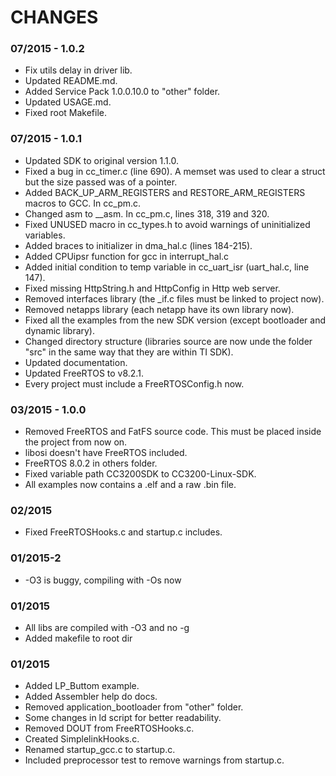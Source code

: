 # CHANGES

### 07/2015 - 1.0.2

- Fix utils delay in driver lib.
- Updated README.md.
- Added Service Pack 1.0.0.10.0 to "other" folder.
- Updated USAGE.md.
- Fixed root Makefile.

### 07/2015 - 1.0.1
- Updated SDK to original version 1.1.0.
- Fixed a bug in cc_timer.c (line 690). A memset was used to clear a struct but the size passed was of a pointer.
- Added BACK_UP_ARM_REGISTERS and RESTORE_ARM_REGISTERS macros to GCC. In cc_pm.c.
- Changed asm to __asm. In cc_pm.c, lines 318, 319 and 320.
- Fixed UNUSED macro in cc_types.h to avoid warnings of uninitialized variables.
- Added braces to initializer in dma_hal.c (lines 184-215).
- Added CPUipsr function for gcc in interrupt_hal.c
- Added initial condition to temp variable in cc_uart_isr (uart_hal.c, line 147).
- Fixed missing HttpString.h and HttpConfig in Http web server. 
- Removed interfaces library (the _if.c files must be linked to project now).
- Removed netapps library (each netapp have its own library now).
- Fixed all the examples from the new SDK version (except bootloader and dynamic library).
- Changed directory structure (libraries source are now unde the folder "src" in the same way that they are within TI SDK).
- Updated documentation.
- Updated FreeRTOS to v8.2.1.
- Every project must include a FreeRTOSConfig.h now.

### 03/2015 - 1.0.0
- Removed FreeRTOS and FatFS source code. This must be placed inside the project
from now on.
- libosi doesn't have FreeRTOS included.
- FreeRTOS 8.0.2 in others folder.
- Fixed variable path CC3200SDK to CC3200-Linux-SDK.
- All examples now contains a .elf and a raw .bin file.

### 02/2015
- Fixed FreeRTOSHooks.c and startup.c includes. 

### 01/2015-2
- -O3 is buggy, compiling with -Os now

### 01/2015
- All libs are compiled with -O3 and no -g
- Added makefile to root dir

### 01/2015

- Added LP_Buttom example.
- Added Assembler help do docs.
- Removed application_bootloader from "other" folder.
- Some changes in ld script for better readability.
- Removed DOUT from FreeRTOSHooks.c.
- Created SimplelinkHooks.c.
- Renamed startup_gcc.c to startup.c.
- Included preprocessor test to remove warnings from startup.c.
